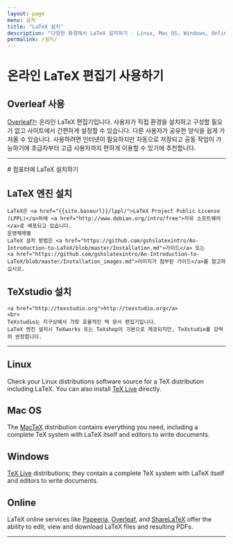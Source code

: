 ```yaml
---
layout: page
menu: 설치
title: "LaTeX 설치"
description: "다양한 환경에서 LaTeX 설치하기 - Linux, Mac OS, Windows, Online"
permalink: /설치/
---
```


# 온라인 LaTeX 편집기 사용하기
<div class="col">
  <h2>Overleaf 사용</h2>
  
  <a href="https://www.overleaf.com/">Overleaf</a>는 온라인 LaTeX 편집기입니다. 사용자가 직접 환경을 설치하고 구성할 필요가 없고 사이트에서 간편하게 설정할 수 있습니다. 다른 사용자가 공유한 양식을 쉽게 가져올 수 있습니다. 사용하려면 인터넷이 필요하지만 자동으로 저장되고 공동 작업이 가능하기에 초급자부터 고급 사용자까지 편하게 이용할 수 있기에 추천합니다.
 
</div>



<hr>
# 컴표터에 LaTeX 설치하기
<div class="row">
  <div class="col cell1of2">
    <h2>LaTeX 엔진 설치</h2>
    
    LaTeX은 <a href="{{site.baseurl}}/lppl/">LaTeX Project Public License (LPPL)</a>하에 <a href="http://www.debian.org/intro/free">자유 소프트웨어</a>로 배포되고 있습니다.
    운영체제별
    LaTeX 설치 방법은 <a href="https://github.com/gshslatexintro/An-Introduction-to-LaTeX/blob/master/Installation.md">가이드</a> 또는
    <a href="https://github.com/gshslatexintro/An-Introduction-to-LaTeX/blob/master/Installation_images.md">이미지가 첨부된 가이드</a>를 참고하십시오.
  </div>
  <div class="col cell1of2">
    <h2>TeXstudio 설치</h2>
    
    <a href="http://texstudio.org">http://texstudio.org</a> 
    <br>
    TeXstudio는 지구상에서 가장 효율적인 텍 문서 편집기입니다.
    LaTeX 엔진 설치시 TeXworks 또는 TeXshop이 기본으로 제공되지만, TeXstudio를 강력히 권장합니다.
  </div>
</div>
  


<hr>
<div class="row">
  <div class="col cell1of4">
    <h2><span class="fa fa-linux"></span> Linux</h2>
    <p>Check your Linux distributions software source for a TeX distribution including LaTeX. You can also install <a href="http://www.tug.org/texlive">TeX Live</a> directly.</p>
  </div>
  <div class="col cell1of4">
    <h2><span class="fa fa-apple"></span> Mac OS</h2>
    <p>The <a href="http://www.tug.org/mactex/">MacTeX</a> distribution contains everything you need, including a complete TeX system with LaTeX itself and editors to write documents.</p>
  </div>
  <div class="col cell1of4">
    <h2><span class="fa fa-windows"></span> Windows</h2>
    <p><!-- Check out the <a href="http://miktex.org/">MiKTeX</a> or <a href="http://www.tug.org/protext/">proTeXt</a> or --><a href="http://www.tug.org/texlive">TeX Live</a> distributions; they contain a complete TeX system with LaTeX itself and editors to write documents.</p>
  </div>
  <div class="col cell1of4">
    <h2><span class="fa fa-globe"></span> Online</h2>
    <p>LaTeX online services like <a href="http://papeeria.com">Papeeria</a>, <a href="https://www.overleaf.com/">Overleaf</a>, and <a href="https://www.sharelatex.com/">ShareLaTeX</a> offer the ability to edit, view and download LaTeX files and resulting PDFs.</p>
  </div>
  <hr>
</div>
